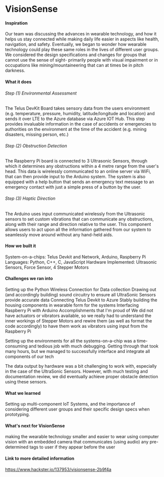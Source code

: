 # VisionSense

#### Inspiration
Our team was discussing the advances in wearable technology, and how it helps us stay connected while making daily life easier in aspects like health, navigation, and safety. Eventually, we began to wonder how wearable technology could play these same roles in the lives of different user groups. We considered the design specifications and changes for groups that cannot use the sense of sight- primarily people with visual impairment or in occupations like mining/mountaineering that can at times be in pitch darkness.

#### What it does

###### Step (1) Environmental Assessment

The Telus DevKit Board takes sensory data from the users environment (e.g. temperature, pressure, humidity, latitude/longitude and location) and sends it over LTE to the Azure database via Azure IOT Hub. This step provides invaluable information in the case of accidents or emergencies to authorities on the environment at the time of the accident (e.g. mining disasters, missing person, etc.)

###### Step (2) Obstruction Detection

The Raspberry Pi board is connected to 3 Ultrasonic Sensors, through which it determines any obstructions within a 4 metre range from the user's head. This data is wirelessly communicated to an online server via WiFi, that can then provide input to the Arduino system. The system is also equipped with a help button that sends an emergency text message to an emergency contact with just a simple press of a button by the user.

###### Step (3) Haptic Direction

The Arduino uses input communicated wirelessly from the Ultrasonic sensors to set custom vibrations that can communicate any obstructions, along with their range and direction relative to the user. This component allows users to act upon all the information gathered from our system to seamlessly move around without any hand-held aids.

#### How we built it
System-on-a-chips: Telus Devkit and Network, Arduino, Raspberry Pi Languages: Python, C++, C, JavaScript Hardware Implemented: Ultrasonic Sensors, Force Sensor, 4 Stepper Motors

#### Challenges we ran into
Setting up the Python Wireless Connection for Data collection
Drawing out (and accordingly building) sound circuitry to ensure all UltraSonic Sensors provide accurate data
Connecting Telus Devkit to Azure
Stably building the housing components in wearable form for the systems
Interfacing Raspberry Pi with Arduino
Accomplishments that I'm proud of
We did not have actuators or vibrators available, so we really had to understand the inner workings of Stepper Motors and rewire them (as well as format the code accordingly) to have them work as vibrators using input from the Raspberry Pi

Setting up the environments for all the systems-on-a-chip was a time-consuming and tedious job with much debugging. Getting through that took many hours, but we managed to successfully interface and integrate all components of our tech

The data output by hardware was a bit challenging to work with, especially in the case of the UltraSonic Sensors. However, with much testing and documentation review, we did eventually achieve proper obstacle detection using these sensors.

#### What we learned
Setting up multi-component IoT Systems, and the importance of considering different user groups and their specific design specs when prototyping.

#### What's next for VisionSense
making the wearable technology smaller and easier to wear
using computer vision with an embedded camera that communicates (using audio) any pre-determined tags to user if they appear before the user

#### Link to more detailed information
https://www.hackster.io/137953/visionsense-2b9f4a
